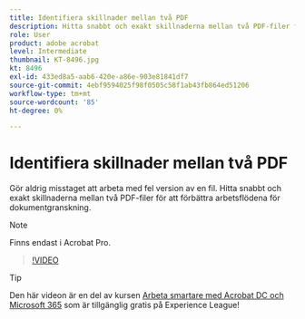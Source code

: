 ```yaml
---
title: Identifiera skillnader mellan två PDF
description: Hitta snabbt och exakt skillnaderna mellan två PDF-filer för att förbättra arbetsflödena för dokumentgranskning
role: User
product: adobe acrobat
level: Intermediate
thumbnail: KT-8496.jpg
kt: 8496
exl-id: 433ed8a5-aab6-420e-a86e-903e81841df7
source-git-commit: 4ebf9594025f98f0505c58f1ab43fb864ed51206
workflow-type: tm+mt
source-wordcount: '85'
ht-degree: 0%

---
```


# Identifiera skillnader mellan två PDF

Gör aldrig misstaget att arbeta med fel version av en fil. Hitta snabbt och exakt skillnaderna mellan två PDF-filer för att förbättra arbetsflödena för dokumentgranskning.

>[!NOTE]
>
>Finns endast i Acrobat Pro.

>[!VIDEO](https://video.tv.adobe.com/v/337211?quality=12&learn=on&hidetitle=true)

>[!TIP]
>
>Den här videon är en del av kursen [Arbeta smartare med Acrobat DC och Microsoft 365](https://experienceleague.adobe.com/?recommended=Acrobat-U-1-2021.microsoft365) som är tillgänglig gratis på Experience League!
